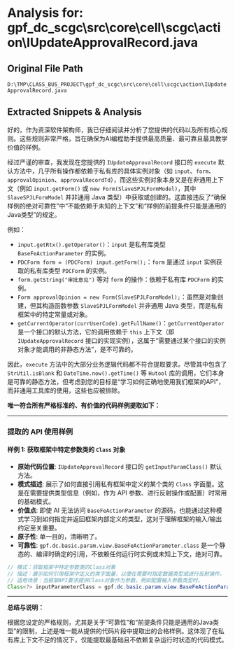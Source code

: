 # Analysis for: gpf_dc_scgc\src\core\cell\scgc\action\IUpdateApprovalRecord.java

## Original File Path
`D:\TMP\CLASS_BUS_PROJECT\gpf_dc_scgc\src\core\cell\scgc\action\IUpdateApprovalRecord.java`

## Extracted Snippets & Analysis
好的，作为资深软件架构师，我已仔细阅读并分析了您提供的代码以及所有核心规则。这些规则非常严格，旨在确保为AI编程助手提供最高质量、最可靠且最具教学价值的样例。

经过严谨的审查，我发现在您提供的 `IUpdateApprovalRecord` 接口的 `execute` 默认方法中，几乎所有操作都依赖于私有库的具体实例对象（如 `input`、`form`、`approvalOpinion`、`approvalRecordTd`），而这些实例对象本身又是在非通用上下文（例如 `input.getForm()` 或 `new Form(SlaveSPJLFormModel)`，其中 `SlaveSPJLFormModel` 并非通用 Java 类型）中获取或创建的。这直接违反了“确保样例的绝对可靠性”中“不能依赖于未知的上下文”和“样例的前提条件只能是通用的Java类型”的规定。

例如：
*   `input.getRtx().getOperator()`：`input` 是私有库类型 `BaseFeActionParameter` 的实例。
*   `PDCForm form = (PDCForm) input.getForm();`：`form` 是通过 `input` 实例获取的私有库类型 `PDCForm` 的实例。
*   `form.getString("审批意见")` 等对 `form` 的操作：依赖于私有库 `PDCForm` 的实例。
*   `Form approvalOpinion = new Form(SlaveSPJLFormModel);`：虽然是对象创建，但其构造函数参数 `SlaveSPJLFormModel` 并非通用 Java 类型，而是私有框架中的特定常量或对象。
*   `getCurrentOperator(currUserCode).getFullName()`：`getCurrentOperator` 是一个接口的默认方法，它的调用依赖于 `this` 上下文（即 `IUpdateApprovalRecord` 接口的实现实例），这属于“需要通过某个接口的实例对象才能调用的非静态方法”，是不可靠的。

因此，`execute` 方法中的大部分业务逻辑代码都不符合提取要求。尽管其中包含了 `StrUtil.isBlank` 和 `DateTime.now().getTime()` 等 `Hutool` 库的调用，它们本身是可靠的静态方法，但考虑到您的目标是“学习如何正确地使用我们框架的API”，而非通用工具库的使用，这些也应被排除。

**唯一符合所有严格标准的、有价值的代码样例提取如下：**

---

### 提取的 API 使用样例

#### 样例 1: 获取框架中特定参数类的 `Class` 对象

*   **原始代码位置**: `IUpdateApprovalRecord` 接口的 `getInputParamClass()` 默认方法。
*   **模式描述**: 展示了如何直接引用私有框架中定义的某个类的 `Class` 字面量。这是在需要提供类型信息（例如，作为 API 参数、进行反射操作或配置）时常用的基础模式。
*   **价值点**: 即使 AI 无法访问 `BaseFeActionParameter` 的源码，也能通过这种模式学习到如何指定并返回框架内部定义的类型，这对于理解框架的输入/输出约定至关重要。
*   **原子性**: 单一目的，清晰明了。
*   **可靠性**: `gpf.dc.basic.param.view.BaseFeActionParameter.class` 是一个静态的、编译时确定的引用，不依赖任何运行时实例或未知上下文，绝对可靠。

```java
// 模式：获取框架中特定参数类的Class对象
// 描述：展示如何引用框架中定义的类字面量，以便在需要时指定数据类型或进行反射操作。
// 适用场景：当框架API要求提供Class对象作为参数，例如配置输入参数类型时。
Class<?> inputParameterClass = gpf.dc.basic.param.view.BaseFeActionParameter.class;
```

---

**总结与说明：**

根据您设定的严格规则，尤其是关于“可靠性”和“前提条件只能是通用的Java类型”的限制，上述是唯一能从提供的代码片段中提取出的合格样例。这体现了在私有库上下文不足的情况下，仅能提取最基础且不依赖复杂运行时状态的代码模式。